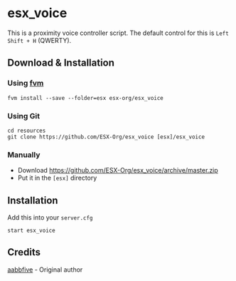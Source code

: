 # esx_voice
This is a proximity voice controller script. The default control for this is `Left Shift + H` (QWERTY).

## Download & Installation

### Using [fvm](https://github.com/qlaffont/fvm-installer)
```
fvm install --save --folder=esx esx-org/esx_voice
```

### Using Git
```
cd resources
git clone https://github.com/ESX-Org/esx_voice [esx]/esx_voice
```

### Manually
- Download https://github.com/ESX-Org/esx_voice/archive/master.zip
- Put it in the `[esx]` directory

## Installation
Add this into your `server.cfg`
```
start esx_voice
```

## Credits
[aabbfive](https://github.com/aabbfive/voicecontroller) - Original author
